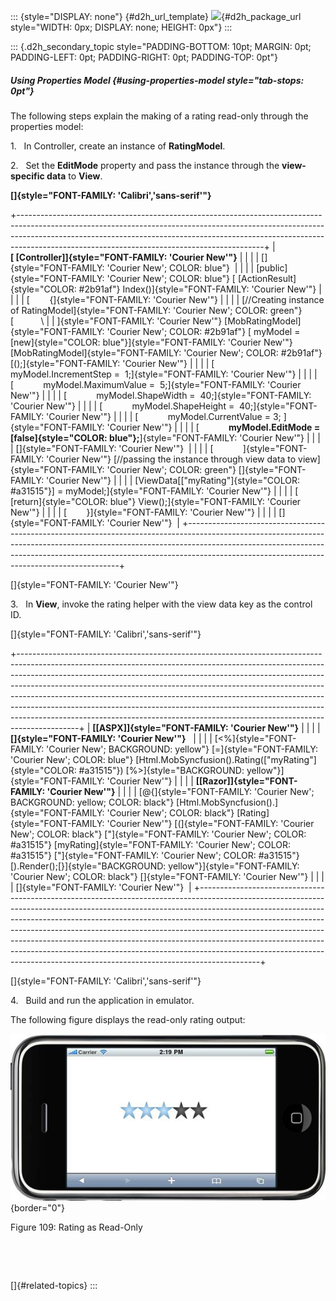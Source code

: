 ::: {style="DISPLAY: none"}
[](ms-xhelp:///?Id=d2h_url_template){#d2h_url_template} ![](!package_url!){#d2h_package_url style="WIDTH: 0px; DISPLAY: none; HEIGHT: 0px"}
:::

::: {.d2h_secondary_topic style="PADDING-BOTTOM: 10pt; MARGIN: 0pt; PADDING-LEFT: 0pt; PADDING-RIGHT: 0pt; PADDING-TOP: 0pt"}
##### Using Properties Model {#using-properties-model style="tab-stops: 0pt"}

The following steps explain the making of a rating read-only through the properties model:

1.   In Controller, create an instance of **RatingModel**.

2.   Set the **EditMode** property and pass the instance through the **view-specific data** to **View**.

**[]{style="FONT-FAMILY: 'Calibri','sans-serif'"}**  

+-------------------------------------------------------------------------------------------------------------------------------------------------------------------------------------------------------------------------------------------------------------------------------------------------------+
| **[ \[Controller\]]{style="FONT-FAMILY: 'Courier New'"}**                                                                                                                                                                                                                                             |
|                                                                                                                                                                                                                                                                                                       |
| []{style="FONT-FAMILY: 'Courier New'; COLOR: blue"}                                                                                                                                                                                                                                                   |
|                                                                                                                                                                                                                                                                                                       |
| [public]{style="FONT-FAMILY: 'Courier New'; COLOR: blue"} [ [ActionResult]{style="COLOR: #2b91af"} Index()]{style="FONT-FAMILY: 'Courier New'"}                                                                                                                                                       |
|                                                                                                                                                                                                                                                                                                       |
| [        {]{style="FONT-FAMILY: 'Courier New'"}                                                                                                                                                                                                                                                       |
|                                                                                                                                                                                                                                                                                                       |
| [//Creating instance of RatingModel]{style="FONT-FAMILY: 'Courier New'; COLOR: green"} [           \                                                                                                                                                                                                  |
| ]{style="FONT-FAMILY: 'Courier New'"} [MobRatingModel]{style="FONT-FAMILY: 'Courier New'; COLOR: #2b91af"} [ myModel = [new]{style="COLOR: blue"}]{style="FONT-FAMILY: 'Courier New'"} [MobRatingModel]{style="FONT-FAMILY: 'Courier New'; COLOR: #2b91af"} [();]{style="FONT-FAMILY: 'Courier New'"} |
|                                                                                                                                                                                                                                                                                                       |
| [            myModel.IncrementStep =  1;]{style="FONT-FAMILY: 'Courier New'"}                                                                                                                                                                                                                         |
|                                                                                                                                                                                                                                                                                                       |
| [            myModel.MaximumValue =  5;]{style="FONT-FAMILY: 'Courier New'"}                                                                                                                                                                                                                          |
|                                                                                                                                                                                                                                                                                                       |
| [            myModel.ShapeWidth =  40;]{style="FONT-FAMILY: 'Courier New'"}                                                                                                                                                                                                                           |
|                                                                                                                                                                                                                                                                                                       |
| [            myModel.ShapeHeight =  40;]{style="FONT-FAMILY: 'Courier New'"}                                                                                                                                                                                                                          |
|                                                                                                                                                                                                                                                                                                       |
| [            myModel.CurrentValue = 3; ]{style="FONT-FAMILY: 'Courier New'"}                                                                                                                                                                                                                          |
|                                                                                                                                                                                                                                                                                                       |
| [            **myModel.EditMode = [false]{style="COLOR: blue"};**]{style="FONT-FAMILY: 'Courier New'"}                                                                                                                                                                                                |
|                                                                                                                                                                                                                                                                                                       |
| []{style="FONT-FAMILY: 'Courier New'"}                                                                                                                                                                                                                                                                |
|                                                                                                                                                                                                                                                                                                       |
| [            ]{style="FONT-FAMILY: 'Courier New'"} [//passing the instance through view data to view]{style="FONT-FAMILY: 'Courier New'; COLOR: green"} []{style="FONT-FAMILY: 'Courier New'"}                                                                                                        |
|                                                                                                                                                                                                                                                                                                       |
| [ViewData\[[\"myRating\"]{style="COLOR: #a31515"}\] = myModel;]{style="FONT-FAMILY: 'Courier New'"}                                                                                                                                                                                                   |
|                                                                                                                                                                                                                                                                                                       |
| [            [return]{style="COLOR: blue"} View();]{style="FONT-FAMILY: 'Courier New'"}                                                                                                                                                                                                               |
|                                                                                                                                                                                                                                                                                                       |
| [        }]{style="FONT-FAMILY: 'Courier New'"}                                                                                                                                                                                                                                                       |
|                                                                                                                                                                                                                                                                                                       |
| []{style="FONT-FAMILY: 'Courier New'"}                                                                                                                                                                                                                                                                |
+-------------------------------------------------------------------------------------------------------------------------------------------------------------------------------------------------------------------------------------------------------------------------------------------------------+

[]{style="FONT-FAMILY: 'Courier New'"} 

3.   In **View**, invoke the rating helper with the view data key as the control ID.

[]{style="FONT-FAMILY: 'Calibri','sans-serif'"} 

+---------------------------------------------------------------------------------------------------------------------------------------------------------------------------------------------------------------------------------------------------------------------------------------------------------------------------------------------------------------------------------------------------------------------------------------------------------------------------------------------------------------------------------------------------------------------------------+
| **[\[ASPX\]]{style="FONT-FAMILY: 'Courier New'"}**                                                                                                                                                                                                                                                                                                                                                                                                                                                                                                                              |
|                                                                                                                                                                                                                                                                                                                                                                                                                                                                                                                                                                                 |
| **[]{style="FONT-FAMILY: 'Courier New'"}**                                                                                                                                                                                                                                                                                                                                                                                                                                                                                                                                      |
|                                                                                                                                                                                                                                                                                                                                                                                                                                                                                                                                                                                 |
| [\<%]{style="FONT-FAMILY: 'Courier New'; BACKGROUND: yellow"} [=]{style="FONT-FAMILY: 'Courier New'; COLOR: blue"} [Html.MobSyncfusion().Rating([\"myRating\"]{style="COLOR: #a31515"}) [%\>]{style="BACKGROUND: yellow"}]{style="FONT-FAMILY: 'Courier New'"}                                                                                                                                                                                                                                                                                                                  |
|                                                                                                                                                                                                                                                                                                                                                                                                                                                                                                                                                                                 |
| **[\[Razor\]]{style="FONT-FAMILY: 'Courier New'"}**                                                                                                                                                                                                                                                                                                                                                                                                                                                                                                                             |
|                                                                                                                                                                                                                                                                                                                                                                                                                                                                                                                                                                                 |
| [\@{]{style="FONT-FAMILY: 'Courier New'; BACKGROUND: yellow; COLOR: black"} [Html.MobSyncfusion().]{style="FONT-FAMILY: 'Courier New'; COLOR: black"} [Rating]{style="FONT-FAMILY: 'Courier New'"} [(]{style="FONT-FAMILY: 'Courier New'; COLOR: black"} [\"]{style="FONT-FAMILY: 'Courier New'; COLOR: #a31515"} [myRating]{style="FONT-FAMILY: 'Courier New'; COLOR: #a31515"} [\"]{style="FONT-FAMILY: 'Courier New'; COLOR: #a31515"} [).Render();[}]{style="BACKGROUND: yellow"}]{style="FONT-FAMILY: 'Courier New'; COLOR: black"} []{style="FONT-FAMILY: 'Courier New'"} |
|                                                                                                                                                                                                                                                                                                                                                                                                                                                                                                                                                                                 |
| []{style="FONT-FAMILY: 'Courier New'"}                                                                                                                                                                                                                                                                                                                                                                                                                                                                                                                                          |
+---------------------------------------------------------------------------------------------------------------------------------------------------------------------------------------------------------------------------------------------------------------------------------------------------------------------------------------------------------------------------------------------------------------------------------------------------------------------------------------------------------------------------------------------------------------------------------+

[]{style="FONT-FAMILY: 'Calibri','sans-serif'"} 

4.   Build and run the application in emulator.

The following figure displays the read-only rating output:

![Description: C:\\Users\\krishnarajd\\Desktop\\r1.png](ImagesExt/image103_191.jpg){border="0"}

Figure 109: Rating as Read-Only

 

 

[]{#related-topics}
:::
